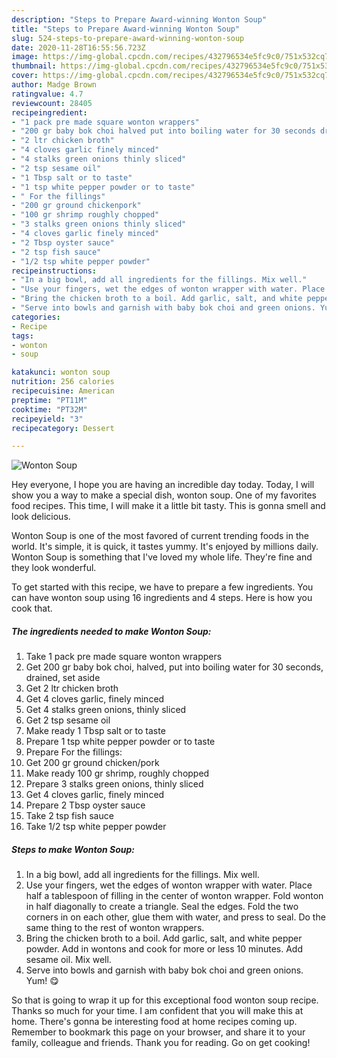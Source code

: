 ```yaml
---
description: "Steps to Prepare Award-winning Wonton Soup"
title: "Steps to Prepare Award-winning Wonton Soup"
slug: 524-steps-to-prepare-award-winning-wonton-soup
date: 2020-11-28T16:55:56.723Z
image: https://img-global.cpcdn.com/recipes/432796534e5fc9c0/751x532cq70/wonton-soup-recipe-main-photo.jpg
thumbnail: https://img-global.cpcdn.com/recipes/432796534e5fc9c0/751x532cq70/wonton-soup-recipe-main-photo.jpg
cover: https://img-global.cpcdn.com/recipes/432796534e5fc9c0/751x532cq70/wonton-soup-recipe-main-photo.jpg
author: Madge Brown
ratingvalue: 4.7
reviewcount: 28405
recipeingredient:
- "1 pack pre made square wonton wrappers"
- "200 gr baby bok choi halved put into boiling water for 30 seconds drained set aside"
- "2 ltr chicken broth"
- "4 cloves garlic finely minced"
- "4 stalks green onions thinly sliced"
- "2 tsp sesame oil"
- "1 Tbsp salt or to taste"
- "1 tsp white pepper powder or to taste"
- " For the fillings"
- "200 gr ground chickenpork"
- "100 gr shrimp roughly chopped"
- "3 stalks green onions thinly sliced"
- "4 cloves garlic finely minced"
- "2 Tbsp oyster sauce"
- "2 tsp fish sauce"
- "1/2 tsp white pepper powder"
recipeinstructions:
- "In a big bowl, add all ingredients for the fillings. Mix well."
- "Use your fingers, wet the edges of wonton wrapper with water. Place half a tablespoon of filling in the center of wonton wrapper. Fold wonton in half diagonally to create a triangle. Seal the edges. Fold the two corners in on each other, glue them with water, and press to seal. Do the same thing to the rest of wonton wrappers."
- "Bring the chicken broth to a boil. Add garlic, salt, and white pepper powder. Add in wontons and cook for more or less 10 minutes. Add sesame oil. Mix well."
- "Serve into bowls and garnish with baby bok choi and green onions. Yum! 😋"
categories:
- Recipe
tags:
- wonton
- soup

katakunci: wonton soup 
nutrition: 256 calories
recipecuisine: American
preptime: "PT11M"
cooktime: "PT32M"
recipeyield: "3"
recipecategory: Dessert

---
```



![Wonton Soup](https://img-global.cpcdn.com/recipes/432796534e5fc9c0/751x532cq70/wonton-soup-recipe-main-photo.jpg)

Hey everyone, I hope you are having an incredible day today. Today, I will show you a way to make a special dish, wonton soup. One of my favorites food recipes. This time, I will make it a little bit tasty. This is gonna smell and look delicious.



Wonton Soup is one of the most favored of current trending foods in the world. It's simple, it is quick, it tastes yummy. It's enjoyed by millions daily. Wonton Soup is something that I've loved my whole life. They're fine and they look wonderful.


To get started with this recipe, we have to prepare a few ingredients. You can have wonton soup using 16 ingredients and 4 steps. Here is how you cook that.

<!--inarticleads1-->

##### The ingredients needed to make Wonton Soup:

1. Take 1 pack pre made square wonton wrappers
1. Get 200 gr baby bok choi, halved, put into boiling water for 30 seconds, drained, set aside
1. Get 2 ltr chicken broth
1. Get 4 cloves garlic, finely minced
1. Get 4 stalks green onions, thinly sliced
1. Get 2 tsp sesame oil
1. Make ready 1 Tbsp salt or to taste
1. Prepare 1 tsp white pepper powder or to taste
1. Prepare  For the fillings:
1. Get 200 gr ground chicken/pork
1. Make ready 100 gr shrimp, roughly chopped
1. Prepare 3 stalks green onions, thinly sliced
1. Get 4 cloves garlic, finely minced
1. Prepare 2 Tbsp oyster sauce
1. Take 2 tsp fish sauce
1. Take 1/2 tsp white pepper powder




<!--inarticleads2-->

##### Steps to make Wonton Soup:

1. In a big bowl, add all ingredients for the fillings. Mix well.
1. Use your fingers, wet the edges of wonton wrapper with water. Place half a tablespoon of filling in the center of wonton wrapper. Fold wonton in half diagonally to create a triangle. Seal the edges. Fold the two corners in on each other, glue them with water, and press to seal. Do the same thing to the rest of wonton wrappers.
1. Bring the chicken broth to a boil. Add garlic, salt, and white pepper powder. Add in wontons and cook for more or less 10 minutes. Add sesame oil. Mix well.
1. Serve into bowls and garnish with baby bok choi and green onions. Yum! 😋




So that is going to wrap it up for this exceptional food wonton soup recipe. Thanks so much for your time. I am confident that you will make this at home. There's gonna be interesting food at home recipes coming up. Remember to bookmark this page on your browser, and share it to your family, colleague and friends. Thank you for reading. Go on get cooking!
